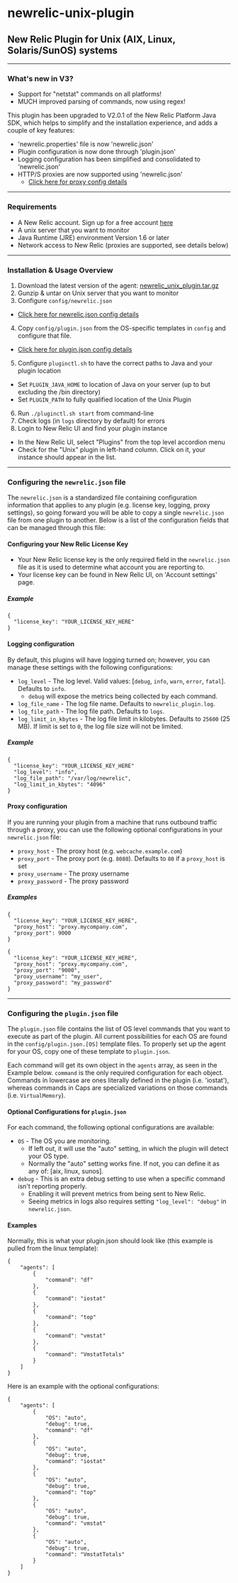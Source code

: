 # newrelic-unix-plugin

## New Relic Plugin for Unix (AIX, Linux, Solaris/SunOS) systems

----

### What's new in V3?

* Support for "netstat" commands on all platforms!
* MUCH improved parsing of commands, now using regex!

This plugin has been upgraded to V2.0.1 of the New Relic Platform Java SDK, which helps to simplify and the installation experience, and adds a couple of key features:

* 'newrelic.properties' file is now 'newrelic.json'
* Plugin configuration is now done through 'plugin.json'
* Logging configuration has been simplified and consolidated to 'newrelic.json'
* HTTP/S proxies are now supported using 'newrelic.json'
  * [Click here for proxy config details](#proxyconfig)

----

### Requirements

- A New Relic account. Sign up for a free account [here](http://newrelic.com)
- A unix server that you want to monitor
- Java Runtime (JRE) environment Version 1.6 or later
- Network access to New Relic (proxies are supported, see details below)

----

### Installation & Usage Overview

1. Download the latest version of the agent: [newrelic_unix_plugin.tar.gz](https://github.com/sschwartzman/newrelic-unix-plugin/blob/master/dist/newrelic_unix_plugin.tar.gz?raw=true)
2. Gunzip & untar on Unix server that you want to monitor
3. Configure `config/newrelic.json` 
  * [Click here for newrelic.json config details](#nrjson)
4. Copy `config/plugin.json` from the OS-specific templates in `config` and configure that file. 
  * [Click here for plugin.json config details](#pluginjson)
5. Configure `pluginctl.sh` to have the correct paths to Java and your plugin location
  * Set `PLUGIN_JAVA_HOME` to location of Java on your server (up to but excluding the /bin directory)
  * Set `PLUGIN_PATH` to fully qualified location of the Unix Plugin
6. Run `./pluginctl.sh start` from command-line
7. Check logs (in `logs` directory by default) for errors
8. Login to New Relic UI and find your plugin instance
  * In the New Relic UI, select "Plugins" from the top level accordion menu 
  * Check for the "Unix" plugin in left-hand column.  Click on it, your instance should appear in the list.

----

### <a name="nrjson"></a> Configuring the `newrelic.json` file

The `newrelic.json` is a standardized file containing configuration information that applies to any plugin (e.g. license key, logging, proxy settings), so going forward you will be able to copy a single `newrelic.json` file from one plugin to another.  Below is a list of the configuration fields that can be managed through this file:

#### Configuring your New Relic License Key

* Your New Relic license key is the only required field in the `newrelic.json` file as it is used to determine what account you are reporting to.
* Your license key can be found in New Relic UI, on 'Account settings' page.

##### Example

```
{
  "license_key": "YOUR_LICENSE_KEY_HERE"
}
```

#### Logging configuration

By default, this plugins will have logging turned on; however, you can manage these settings with the following configurations:

* `log_level` - The log level. Valid values: [`debug`, `info`, `warn`, `error`, `fatal`]. Defaults to `info`.
	* `debug` will expose the metrics being collected by each command.
* `log_file_name` - The log file name. Defaults to `newrelic_plugin.log`.
* `log_file_path` - The log file path. Defaults to `logs`.
* `log_limit_in_kbytes` - The log file limit in kilobytes. Defaults to `25600` (25 MB). If limit is set to `0`, the log file size will not be limited.

##### Example

```
{
  "license_key": "YOUR_LICENSE_KEY_HERE"
  "log_level": "info",
  "log_file_path": "/var/log/newrelic",
  "log_limit_in_kbytes": "4096"
}
```

#### <a name="proxyconfig"></a> Proxy configuration

If you are running your plugin from a machine that runs outbound traffic through a proxy, you can use the following optional configurations in your `newrelic.json` file:

* `proxy_host` - The proxy host (e.g. `webcache.example.com`)
* `proxy_port` - The proxy port (e.g. `8080`).  Defaults to `80` if a `proxy_host` is set
* `proxy_username` - The proxy username
* `proxy_password` - The proxy password

##### Examples

```
{
  "license_key": "YOUR_LICENSE_KEY_HERE",
  "proxy_host": "proxy.mycompany.com",
  "proxy_port": 9000
}
```

```
{
  "license_key": "YOUR_LICENSE_KEY_HERE",
  "proxy_host": "proxy.mycompany.com",
  "proxy_port": "9000",
  "proxy_username": "my_user",
  "proxy_password": "my_password"
}
```

----

###  <a name="pluginjson"></a> Configuring the `plugin.json` file

The `plugin.json` file contains the list of OS level commands that you want to execute as part of the plugin. All current possibilities for each OS are found in the `config/plugin.json.[OS]` template files.
To properly set up the agent for your OS, copy one of these template to `plugin.json`. 

Each command will get its own object in the `agents` array, as seen in the Example below.
`command` is the only required configuration for each object. Commands in lowercase are ones literally defined in the plugin (i.e. 'iostat'), whereas commands in Caps are specialized variations on those commands (i.e. `VirtualMemory`). 

#### Optional Configurations for `plugin.json`

For each command, the following optional configurations are available:

* `OS` - The OS you are monitoring. 
  - If left out, it will use the "auto" setting, in which the plugin will detect your OS type. 
  - Normally the "auto" setting works fine. If not, you can define it as any of: [aix, linux, sunos].
* `debug` - This is an extra debug setting to use when a specific command isn't reporting properly. 
  - Enabling it will prevent metrics from being sent to New Relic.
  - Seeing metrics in logs also requires setting `"log_level": "debug"` in `newrelic.json`.

#### Examples 

Normally, this is what your plugin.json should look like (this example is pulled from the linux template):
```
{
    "agents": [
        {
            "command": "df"
        },
        {
            "command": "iostat"
        },
        {
            "command": "top"
        },
        {
            "command": "vmstat"
        },
        {
            "command": "VmstatTotals"
        }
    ]
}
```
Here is an example with the optional configurations:
```
{
    "agents": [
        {
            "OS": "auto",
            "debug": true,
            "command": "df"
        },
        {
            "OS": "auto",
            "debug": true,
            "command": "iostat"
        },
        {
            "OS": "auto",
            "debug": true,
            "command": "top"
        },
        {
            "OS": "auto",
            "debug": true,
            "command": "vmstat"
        },
        {
            "OS": "auto",
            "debug": true,
            "command": "VmstatTotals"
        }
    ]
}
```
